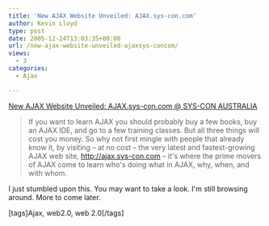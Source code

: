 ```yaml
---
title: 'New AJAX Website Unveiled: AJAX.sys-con.com'
author: Kevin Lloyd
type: post
date: 2005-12-24T13:03:35+00:00
url: /new-ajax-website-unveiled-ajaxsys-concom/
views:
  - 3
categories:
  - Ajax

---
```

[New AJAX Website Unveiled: AJAX.sys-con.com @ SYS-CON AUSTRALIA][1]

> If you want to learn AJAX you should probably buy a few books, buy an AJAX IDE, and go to a few training classes. But all three things will cost you money. So why not first mingle with people that already know it, by visiting &#8211; at no cost &#8211; the very latest and fastest-growing AJAX web site, http://ajax.sys-con.com &#8211; it's where the prime movers of AJAX come to learn who's doing what in AJAX, why, when, and with whom.

I just stumbled upon this. You may want to take a look. I'm still browsing around. More to come later.

[tags]Ajax, web2.0, web 2.0[/tags]

 [1]: http://au.sys-con.com/read/166189.htm